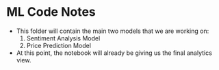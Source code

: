 # ML Code Notes
- This folder will contain the main two models that we are working on:
    1. Sentiment Analysis Model
    2. Price Prediction Model
- At this point, the notebook will already be giving us the final analytics view.
